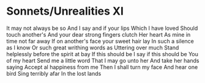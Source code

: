 # Sonnets/Unrealities XI

It may not always be so
And I say and if your lips
Which I have loved
Should touch another's
And your dear strong fingers clutch
Her heart
As mine in time not far away
If on another's face your sweet hair lay
In such a silence as I know
Or such great writhing words as
Uttering over much
Stand helplessly before the spirit at bay
If this should be
I say if this should be
You of my heart
Send me a little word
That I may go unto her
And take her hands saying
Accept al happiness from me
Then I shall turn my face
And hear one bird
Sing terribly afar
In the lost lands
